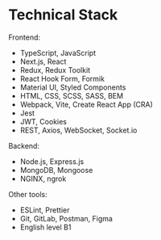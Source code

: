 # Technical Stack
Frontend:
- TypeScript, JavaScript
- Next.js, React
- Redux, Redux Toolkit
- React Hook Form, Formik
- Material UI, Styled Components
- HTML, CSS, SCSS, SASS, BEM
- Webpack, Vite, Create React App (CRA)
- Jest
- JWT, Cookies
- REST, Axios, WebSocket, Socket.io

Backend:
- Node.js, Express.js
- MongoDB, Mongoose
- NGINX, ngrok

Other tools:
- ESLint, Prettier
- Git, GitLab, Postman, Figma
- English level B1
